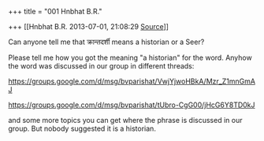 +++
title = "001 Hnbhat B.R."

+++
[[Hnbhat B.R.	2013-07-01, 21:08:29 [Source](https://groups.google.com/g/samskrita/c/f6PVr3KcjB0)]]



Can anyone tell me that क्रान्तदर्शी means a historian or a Seer?  

>   

  

Please tell me how you got the meaning "a historian" for the word. Anyhow the word was discussed in our group in different threads:

  

<https://groups.google.com/d/msg/bvparishat/VwjYjwoHBkA/Mzr_Z1mnGmAJ>  

  

<https://groups.google.com/d/msg/bvparishat/tUbro-CgG00/jHcG6Y8TD0kJ>  

  

and some more topics you can get where the phrase is discussed in our group. But nobody suggested it is a historian.

  

